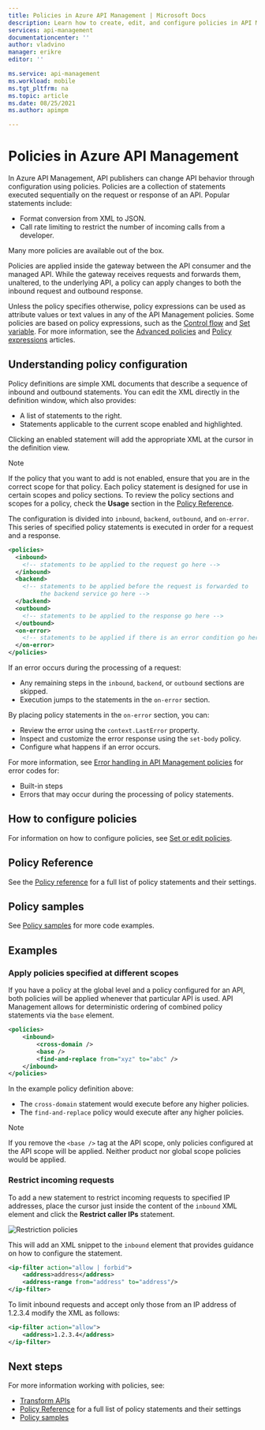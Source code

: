 ```yaml
---
title: Policies in Azure API Management | Microsoft Docs
description: Learn how to create, edit, and configure policies in API Management. See code examples and other available resources.
services: api-management
documentationcenter: ''
author: vladvino
manager: erikre
editor: ''

ms.service: api-management
ms.workload: mobile
ms.tgt_pltfrm: na
ms.topic: article
ms.date: 08/25/2021
ms.author: apimpm

---
```

# Policies in Azure API Management

In Azure API Management, API publishers can change API behavior through configuration using policies. Policies are a collection of statements executed sequentially on the request or response of an API. Popular statements include:

* Format conversion from XML to JSON.
* Call rate limiting to restrict the number of incoming calls from a developer. 

Many more policies are available out of the box.

Policies are applied inside the gateway between the API consumer and the managed API. While the gateway receives requests and forwards them, unaltered, to the underlying API, a policy can apply changes to both the inbound request and outbound response.

Unless the policy specifies otherwise, policy expressions can be used as attribute values or text values in any of the API Management policies. Some policies are based on policy expressions, such as the [Control flow][Control flow] and [Set variable][Set variable]. For more information, see the [Advanced policies][Advanced policies] and [Policy expressions][Policy expressions] articles.

## <a name="sections"> </a>Understanding policy configuration

Policy definitions are simple XML documents that describe a sequence of inbound and outbound statements. You can edit the XML directly in the definition window, which also provides:
* A list of statements to the right.
* Statements applicable to the current scope enabled and highlighted.

Clicking an enabled statement will add the appropriate XML at the cursor in the definition view. 

> [!NOTE]
> If the policy that you want to add is not enabled, ensure that you are in the correct scope for that policy. Each policy statement is designed for use in certain scopes and policy sections. To review the policy sections and scopes for a policy, check the **Usage** section in the [Policy Reference][Policy Reference].

The configuration is divided into `inbound`, `backend`, `outbound`, and `on-error`. This series of specified policy statements is executed in order for a request and a response.

```xml
<policies>
  <inbound>
    <!-- statements to be applied to the request go here -->
  </inbound>
  <backend>
    <!-- statements to be applied before the request is forwarded to 
         the backend service go here -->
  </backend>
  <outbound>
    <!-- statements to be applied to the response go here -->
  </outbound>
  <on-error>
    <!-- statements to be applied if there is an error condition go here -->
  </on-error>
</policies> 
```

If an error occurs during the processing of a request:
* Any remaining steps in the `inbound`, `backend`, or `outbound` sections are skipped.
* Execution jumps to the statements in the `on-error` section.

By placing policy statements in the `on-error` section, you can:
* Review the error using the `context.LastError` property.
* Inspect and customize the error response using the `set-body` policy.
* Configure what happens if an error occurs. 

For more information, see [Error handling in API Management policies](./api-management-error-handling-policies.md) for error codes for:
* Built-in steps
* Errors that may occur during the processing of policy statements. 

## <a name="scopes"> </a>How to configure policies

For information on how to configure policies, see [Set or edit policies](set-edit-policies.md).

## Policy Reference

See the [Policy reference](./api-management-policies.md) for a full list of policy statements and their settings.

## Policy samples

See [Policy samples](./policy-reference.md) for more code examples.

## Examples

### Apply policies specified at different scopes

If you have a policy at the global level and a policy configured for an API, both policies will be applied whenever that particular API is used. API Management allows for deterministic ordering of combined policy statements via the `base` element. 

```xml
<policies>
    <inbound>
        <cross-domain />
        <base />
        <find-and-replace from="xyz" to="abc" />
    </inbound>
</policies>
```

In the example policy definition above:
* The `cross-domain` statement would execute before any higher policies.
* The `find-and-replace` policy would execute after any higher policies. 

>[!NOTE]
> If you remove the `<base />` tag at the API scope, only policies configured at the API scope will be applied. Neither product nor global scope policies would be applied.

### Restrict incoming requests

To add a new statement to restrict incoming requests to specified IP addresses, place the cursor just inside the content of the `inbound` XML element and click the **Restrict caller IPs** statement.

![Restriction policies][policies-restrict]

This will add an XML snippet to the `inbound` element that provides guidance on how to configure the statement.

```xml
<ip-filter action="allow | forbid">
    <address>address</address>
    <address-range from="address" to="address"/>
</ip-filter>
```

To limit inbound requests and accept only those from an IP address of 1.2.3.4 modify the XML as follows:

```xml
<ip-filter action="allow">
    <address>1.2.3.4</address>
</ip-filter>
```

## Next steps

For more information working with policies, see:

+ [Transform APIs](transform-api.md)
+ [Policy Reference](./api-management-policies.md) for a full list of policy statements and their settings
+ [Policy samples](./policy-reference.md)	

[Policy Reference]: ./api-management-policies.md
[Product]: api-management-howto-add-products.md
[API]: api-management-howto-add-products.md
[Operation]: ./mock-api-responses.md

[Advanced policies]: ./api-management-advanced-policies.md
[Control flow]: ./api-management-advanced-policies.md#choose
[Set variable]: ./api-management-advanced-policies.md#set-variable
[Policy expressions]: ./api-management-policy-expressions.md

[policies-restrict]: ./media/api-management-howto-policies/api-management-policies-restrict.png
